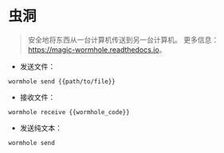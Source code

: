 # 虫洞

> 安全地将东西从一台计算机传送到另一台计算机。
> 更多信息：<https://magic-wormhole.readthedocs.io>。

- 发送文件：

`wormhole send {{path/to/file}}`

- 接收文件：

`wormhole receive {{wormhole_code}}`

- 发送纯文本：

`wormhole send`
